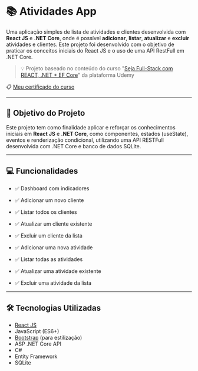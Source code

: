 # 📚 Atividades App

Uma aplicação simples de lista de atividades e clientes desenvolvida com **React JS** e **.NET Core**, onde é possível **adicionar**, **listar**, **atualizar** e **excluir** atividades e clientes. Este projeto foi desenvolvido com o objetivo de praticar os conceitos iniciais do React JS e o uso de uma API RestFull em .NET Core.

> 💡 Projeto baseado no conteúdo do curso "[Seja Full-Stack com REACT, .NET + EF Core](https://www.udemy.com/course/seja-full-stack-com-react-redux-e-aspnetcore-efcore/)" da plataforma Udemy

📋 [Meu certificado do curso](https://www.udemy.com/certificate/UC-02bfa6c6-81b6-4da5-b1cd-f4def390ab09/)

---

## 🎯 Objetivo do Projeto

Este projeto tem como finalidade aplicar e reforçar os conhecimentos iniciais em **React JS** e **.NET Core**, como componentes, estados (useState), eventos e renderização condicional, utilizando uma API RESTFull desenvolvida com .NET Core e banco de dados SQLite.

---

## 💻 Funcionalidades

- ✅ Dashboard com indicadores 

- ✅ Adicionar um novo cliente  
- ✅ Listar todos os clientes
- ✅ Atualizar um cliente existente  
- ✅ Excluir um cliente da lista  

- ✅ Adicionar uma nova atividade  
- ✅ Listar todas as atividades  
- ✅ Atualizar uma atividade existente  
- ✅ Excluir uma atividade da lista  

---

## 🛠️ Tecnologias Utilizadas

- [React JS](https://reactjs.org/)
- JavaScript (ES6+)
- [Bootstrap](https://getbootstrap.com/) (para estilização)
- ASP .NET Core API
- C#
- Entity Framework
- SQLite
